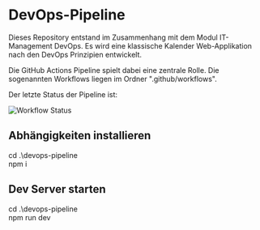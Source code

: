 # DevOps-Pipeline

Dieses Repository entstand im Zusammenhang mit dem Modul IT-Management DevOps.
Es wird eine klassische Kalender Web-Applikation nach den DevOps Prinzipien entwickelt.

Die GitHub Actions Pipeline spielt dabei eine zentrale Rolle.
Die sogenannten Workflows liegen im Ordner ".github/workflows".

Der letzte Status der Pipeline ist:

![Workflow Status](https://github.com/PassiSchoppi/DevOps-Pipeline/actions/workflows/github-actions-pipeline.yml/badge.svg)


## Abhängigkeiten installieren

cd .\devops-pipeline\
npm i


## Dev Server starten

cd .\devops-pipeline\
npm run dev